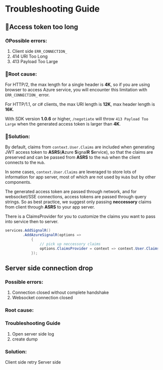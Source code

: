 # Troubleshooting Guide

## 🚄Access token too long

### ⏱Possible errors:

1. Client side `ERR_CONNECTION_`
2. 414 URI Too Long
3. 413 Payload Too Large

### 🧾Root cause:
For HTTP/2, the max length for a single header is **4K**, so if you are using browser to access Azure service, you will encounter this limitation with `ERR_CONNECTION_` error.

For HTTP/1.1, or c# clients, the max URI length is **12K**, max header length is **16K**.

With SDK version **1.0.6** or higher, `/negotiate` will throw `413 Payload Too Large` when the generated access token is larger than **4K**.

### 🔨Solution:
By default, claims from `context.User.Claims` are included when generating JWT access token to **ASRS**(**A**zure **S**ignal**R** **S**ervice), so that the claims are preserved and can be passed from **ASRS** to the `Hub` when the client connects to the `Hub`.

In some cases, `context.User.Claims` are leveraged to store lots of information for app server, most of which are not used by `Hub`s but by other components. 

The generated access token are passed through network, and for websocket/SSE connections, access tokens are passed through query strings. So as best practice, we suggest only passing **neccessory** claims from client through **ASRS** to your app server.

There is a ClaimsProvider for you to customize the claims you want to pass into service then to server.

```cs
services.AddSignalR()
        .AddAzureSignalR(options =>
            {
                // pick up neccessory claims
                options.ClaimsProvider = context => context.User.Claims.Where(...);
            });
```

## Server side connection drop

### Possible errors:

1. Connection closed without complete handshake
2. Websocket connection closed

### Root cause:

### Troubleshooting Guide
1. Open server side log
2. create dump

### Solution:
Client side retry
Server side 


